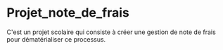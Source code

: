 # Projet_note_de_frais
C'est un projet scolaire qui consiste à créer une gestion de note de frais pour dématérialiser ce processus.
